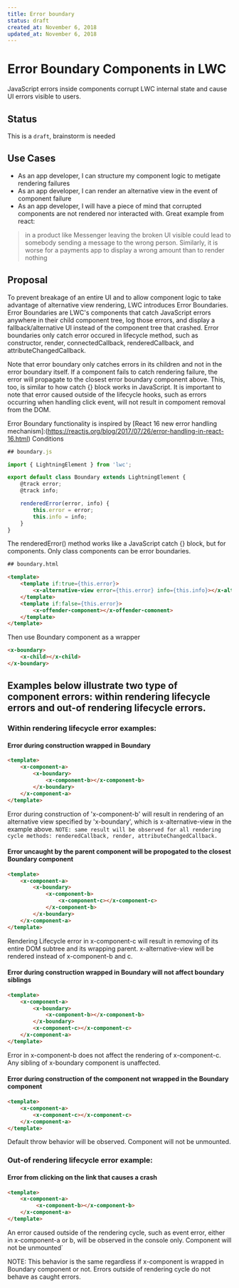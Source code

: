 ```yaml
---
title: Error boundary
status: draft
created_at: November 6, 2018
updated_at: November 6, 2018
---
```


# Error Boundary Components in LWC
JavaScript errors inside components corrupt LWC internal state and cause UI errors visible to users.

## Status
This is a `draft`, brainstorm is needed

## Use Cases
- As an app developer, I can structure my component logic to metigate rendering failures
- As an app developer, I can render an alternative view in the event of component failure
- As an app developer, I will have a piece of mind that corrupted components are not rendered nor interacted with.  Great example from react:
> in a product like Messenger leaving the broken UI visible could lead to somebody sending a message to the wrong person. Similarly, it is worse for a payments app to display a wrong amount than to render nothing


## Proposal

To prevent breakage of an entire UI and to allow component logic to take advantage of alternative view rendering, LWC introduces Error Boundaries. Error Boundaries are LWC's components that catch JavaScript errors anywhere in their child component tree, log those errors, and display a fallback/alternative UI instead of the component tree that crashed. Error boundaries only catch error occured in lifecycle method, such as constructor, render, connectedCallback, renderedCallback, and attributeChangedCallback.

Note that error boundary only catches errors in its children and not in the error boundary itself. If a component fails to catch rendering failure, the error will propagate to the closest error boundary component above. This, too, is similar to how catch {} block works in JavaScript. It is important to note that error caused outside of the lifecycle hooks, such as errors occurring when handling click event, will not result in compoment removal from the DOM.


Error Boundary functionality is inspired by [React 16 new error handling mechanism]:(https://reactjs.org/blog/2017/07/26/error-handling-in-react-16.html)
Conditions


```js
## boundary.js

import { LightningElement } from 'lwc';

export default class Boundary extends LightningElement {
    @track error;
    @track info;

    renderedError(error, info) {
        this.error = error;
        this.info = info;
    }
}
```
The renderedError() method works like a JavaScript catch {} block, but for components. Only class components can be error boundaries.


```html
## boundary.html

<template>
    <template if:true={this.error}>
        <x-alternative-view error={this.error} info={this.info}></x-alternative-view>
    </template>
    <template if:false={this.error}>
        <x-offender-component></x-offender-comonent>
    </template>
</template>
```
Then use Boundary component as a wrapper
```html
<x-boundary>
    <x-child></x-child>
</x-boundary>
```


## Examples below illustrate two type of component errors: within rendering lifecycle errors and out-of rendering lifecycle errors.

### Within rendering lifecycle error examples:

#### Error during construction wrapped in Boundary
```html
<template>
    <x-component-a>
        <x-boundary>
            <x-component-b></x-component-b>
        </x-boundary>
    </x-component-a>
</template>
```
Error during construction of  'x-component-b' will result in rendering of an alternative view specified by 'x-boundary', which is x-alternative-view in the example above.
`NOTE: same result will be observed for all rendering cycle methods: renderedCallback, render, attributeChangedCallback.`

#### Error uncaught by the parent component will be propogated to the closest Boundary component
```html
<template>
    <x-component-a>
        <x-boundary>
            <x-component-b>
                <x-component-c></x-component-c>
            </x-component-b>
        </x-boundary>
    </x-component-a>
</template>
```
Rendering Lifecycle error in x-component-c will result in removing of its entire DOM subtree and its wrapping parent. x-alternative-view will be rendered instead of x-component-b and c.

#### Error during construction wrapped in Boundary will not affect boundary siblings
```html
<template>
    <x-component-a>
        <x-boundary>
            <x-component-b></x-component-b>
        </x-boundary>
        <x-component-c></x-component-c>
    </x-component-a>
</template>
```
Error in x-component-b does not affect the rendering of x-component-c. Any sibling of x-boundary component is unaffected.

#### Error during construction of the component not wrapped in the Boundary component
```html
<template>
    <x-component-a>
        <x-component-c></x-component-c>
    </x-component-a>
</template>
```
Default throw behavior will be observed. Component will not be unmounted.


### Out-of rendering lifecycle error example:

#### Error from clicking on the link that causes a crash
```html
<template>
    <x-component-a>
         <x-component-b></x-component-b>
    </x-component-a>
</template>
```
An error caused outside of the rendering cycle, such as event error, either in x-component-a or b, will be observed in the console only. Component will not be unmounted`

NOTE: This behavior is the same regardless if x-component is wrapped in Boundary component or not. Errors outside of rendering cycle do not behave as caught errors.

